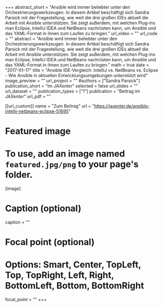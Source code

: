 +++
abstract_short = "Ansible wird immer beliebter unter den Orchestrierungswerkzeugen. In diesem Artikel beschäftigt sich Sandra Parsick mit der Fragestellung, wie weit die drei großen IDEs aktuell die Arbeit mit Ansible unterstützen. Sie zeigt außerdem, mit welchen Plug-ins man Eclipse, IntelliJ IDEA und NetBeans nachrüsten kann, um Ansible und das YAML-Format in ihnen zum Laufen zu bringen."
url_video = ""
url_code = ""
abstract = "Ansible wird immer beliebter unter den Orchestrierungswerkzeugen. In diesem Artikel beschäftigt sich Sandra Parsick mit der Fragestellung, wie weit die drei großen IDEs aktuell die Arbeit mit Ansible unterstützen. Sie zeigt außerdem, mit welchen Plug-ins man Eclipse, IntelliJ IDEA und NetBeans nachrüsten kann, um Ansible und das YAML-Format in ihnen zum Laufen zu bringen."
math = true
date = "2017-01-17"
title = "Ansible IDE-Vergleich: IntelliJ vs. NetBeans vs. Eclipse - Wie Ansible in aktuellen Entwicklungsumgebungen unterstützt wird"
image_preview = ""
url_project = ""
#authors = ["Sandra Parsick"]
publication_short = "Im *JAXenter*"
selected = false
url_slides = ""
url_dataset = ""
publication_types = ["1"]
publication = "Beitrag im *JAXenter*"
url_pdf = ""


[[url_custom]]
name = "Zum Beitrag"
url = "https://jaxenter.de/ansible-intellij-netbeans-eclipse-51695"

# Featured image
# To use, add an image named `featured.jpg/png` to your page's folder.
[image]
# Caption (optional)
caption = ""

# Focal point (optional)
# Options: Smart, Center, TopLeft, Top, TopRight, Left, Right, BottomLeft, Bottom, BottomRight
focal_point = ""
+++
